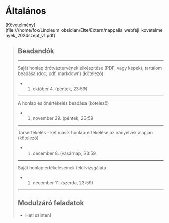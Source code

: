 # Általános

\[Követelmény\](file:///home/fox/Linoleum_obsidian/Elte/Extern/nappalis_webfejl_kovetelmenyek_2024szept_v1.pdf)

> ## Beadandók
>
> ______________________________________________________________________
>
> Saját honlap drótváztervének elkészítése (PDF, vagy képek),
> tartalom beadása (doc, pdf, markdown) (kötelező)
>
> - 1. október 4. (péntek, 23:59)
>
> ______________________________________________________________________
>
> A honlap és önértékelés beadása (kötelező)
>
> - 1. november 29. (péntek, 23:59
>
> ______________________________________________________________________
>
> Társértékelés - két másik honlap értékelése az irányelvek alapján (kötelező)
>
> - 1. december 8. (vasárnap, 23:59
>
> ______________________________________________________________________
>
> Saját honlap értékeléseinek felülvizsgálata
>
> - 1. december 11. (szerda, 23:59)
>
> ______________________________________________________________________
>
> ## Modulzáró feladatok
>
> - Heti szinten!
